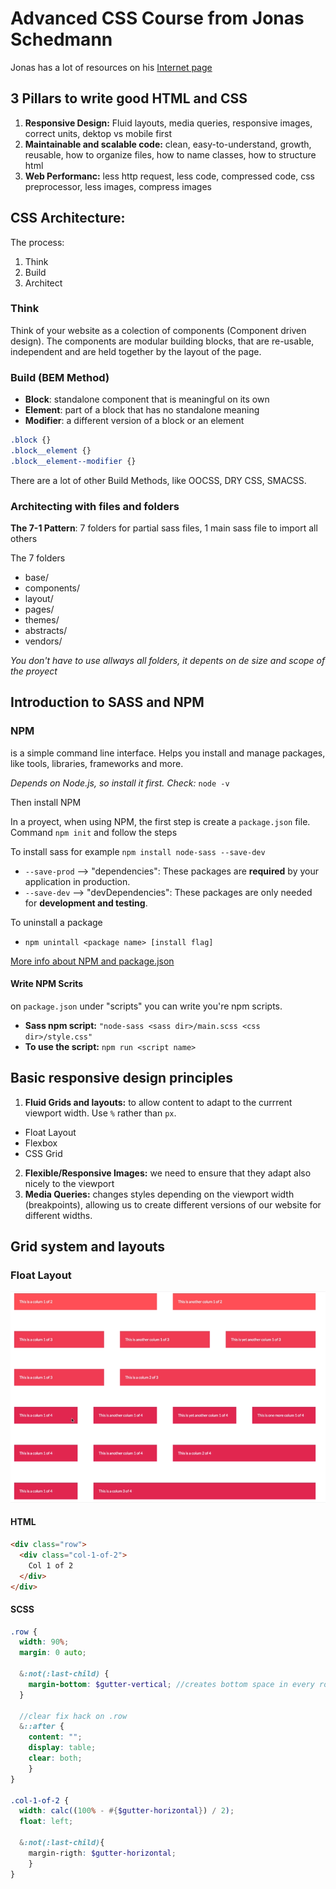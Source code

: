 # Advanced CSS Course from Jonas Schedmann

Jonas has a lot of  resources on his [Internet page](http://codingheroes.io/resources/) 

## 3 Pillars to write good HTML and CSS
1. **Responsive Design:**
Fluid layouts, media queries, responsive images, correct units, dektop vs mobile first
2. **Maintainable and scalable code:**
clean, easy-to-understand, growth, reusable, how to organize files, how to name classes, how to structure html
3. **Web Performanc:**
less http request, less code, compressed code, css preprocessor, less images, compress images

## CSS Architecture:
The process: 
1. Think
2. Build
3. Architect

### Think
Think of your website as a colection of components (Component driven design). The components are modular building blocks, that are re-usable, independent and are held together by the layout of the page.

### Build (BEM Method)
* **Block**: standalone component that is meaningful on its own
* **Element**: part of a block that has no standalone meaning
* **Modifier**: a different version of a block or an element

```css
.block {}
.block__element {}
.block__element--modifier {}
```
There are a lot of other Build Methods, like OOCSS, DRY CSS, SMACSS. 

### Architecting with files and folders
**The 7-1 Pattern**: 7 folders for partial sass files, 1 main sass file to import all others

The 7 folders
* base/
* components/
* layout/
* pages/
* themes/
* abstracts/
* vendors/

*You don't have to use allways all folders, it depents on de size and scope of the proyect*

## Introduction to SASS and NPM

### NPM
is a simple command line interface. Helps you install and manage packages, like tools, libraries, frameworks and more.

*Depends on Node.js, so install it first. Check:* `node -v`

Then install NPM

In a proyect, when using NPM, the first step is create a `package.json` file. Command `npm init` and follow the steps

To install sass for example `npm install node-sass --save-dev` 
* `--save-prod` --> "dependencies": These packages are **required** by your application in production.
* `--save-dev` --> "devDependencies": These packages are only needed for **development and testing**.

To uninstall a package 
* `npm unintall <package name> [install flag]`

[More info about NPM and package.json](https://docs.npmjs.com/getting-started/using-a-package.json)

#### Write NPM Scrits
on `package.json` under "scripts" you can write you're npm scripts. 

* **Sass npm script:** `"node-sass <sass dir>/main.scss <css dir>/style.css"`
* **To use the script:** `npm run <script name>`

## Basic responsive design principles
1. **Fluid Grids and layouts:** to allow content to adapt to the currrent viewport width. Use `%` rather than `px`.
* Float Layout
* Flexbox
* CSS Grid
2. **Flexible/Responsive Images:** we need to ensure that they adapt also nicely to the viewport
3. **Media Queries:** changes styles depending on the viewport width (breakpoints), allowing us to create different versions of our website for different widths. 

## Grid system and layouts
### Float Layout
![example of grid layout](gfx/grid-example.png)

#### HTML
```html
<div class="row">
  <div class="col-1-of-2">
    Col 1 of 2
  </div>
</div>
```

#### SCSS
```scss
.row {
  width: 90%;
  margin: 0 auto;
  
  &:not(:last-child) {
    margin-bottom: $gutter-vertical; //creates bottom space in every row except the last one
  }
  
  //clear fix hack on .row
  &::after {
    content: "";
    display: table;
    clear: both;
    }
}

.col-1-of-2 {
  width: calc((100% - #{$gutter-horizontal}) / 2);
  float: left;
  
  &:not(:last-child){
    margin-rigth: $gutter-horizontal;
    }
}
``` 

